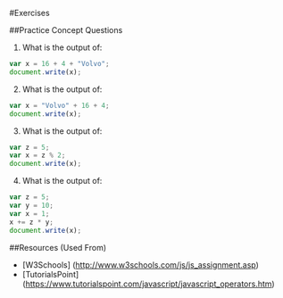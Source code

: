 #Exercises


##Practice Concept Questions
1. What is the output of:
```js
var x = 16 + 4 + "Volvo";
document.write(x);
```

2. What is the output of:
```js
var x = "Volvo" + 16 + 4;
document.write(x);
```

3. What is the output of:
```js
var z = 5;
var x = z % 2;
document.write(x);
```

4. What is the output of:
```js
var z = 5;
var y = 10;
var x = 1;
x += z * y;
document.write(x);
```

##Resources (Used From)
* [W3Schools] (http://www.w3schools.com/js/js_assignment.asp)
* [TutorialsPoint] (https://www.tutorialspoint.com/javascript/javascript_operators.htm)
